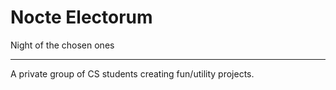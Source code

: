 # Nocte Electorum
Night of the chosen ones

---
A private group of CS students creating fun/utility projects.
